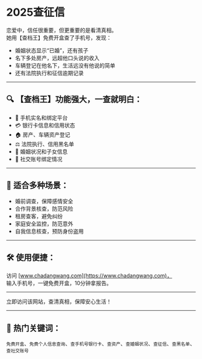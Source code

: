 # 2025查征信

恋爱中，信任很重要，但更重要的是看清真相。  
她用【查档王】免费开盒查了手机号，发现：

- 婚姻状态显示“已婚”，还有孩子  
- 名下多处房产，远超他口头说的收入  
- 车辆登记在他名下，生活远没有他说的简单  
- 还有法院执行和征信逾期记录

---

## 🔍 【查档王】功能强大，一查就明白：

- 📱 手机实名和绑定平台  
- 💳 银行卡信息和信用状态  
- 🏠 房产、车辆资产登记  
- ⚖️ 法院执行、信用黑名单  
- 👫 婚姻状况和子女信息  
- 📲 社交账号绑定情况

---

## 🎯 适合多种场景：

- 婚前调查，保障感情安全  
- 合作背景核查，防范风险  
- 租房查客，避免纠纷  
- 家庭安全监控，防范意外  
- 自我信息核查，预防身份盗用

---

## 🛠️ 使用便捷：

访问 [www.chadangwang.com](https://www.chadangwang.com)，  
输入手机号，一键免费开盒，10分钟拿报告。

---

立即访问该网站，查清真相，保障安心生活！

---

## 🔑 热门关键词：

`免费开盒`、`免费个人信息查询`、`查手机号银行卡`、`查资产`、`查婚姻状况`、`查征信`、`查黑名单`、`查社交账号`
